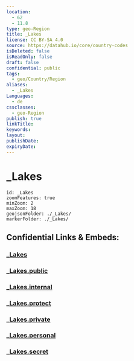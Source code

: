 ```yaml
---
location:
  - 62
  - 11.8
type: geo-Region
title: _Lakes
license: CC BY-SA 4.0
source: https://datahub.io/core/country-codes
isDeleted: false
isReadOnly: false
draft: false
confidential: public
tags:
  - geo/Country/Region
aliases:
  - _Lakes
Languages:
  - de
cssclasses:
  - geo-Region
publish: true
linkTitle:
keywords:
layout:
publishDate:
expiryDate:
---
```


# _Lakes

```leaflet
id: _Lakes
zoomFeatures: true 
minZoom: 2 
maxZoom: 18
geojsonFolder: ./_Lakes/
markerFolder: ./_Lakes/
```


## Confidential Links & Embeds: 

### [_Lakes](/_Standards/Earth/Continent/Europe/Europe~North/Norway/Counties~Norway/Hedmark/_Lakes.md) 

### [_Lakes.public](/_public/Earth/Continent/Europe/Europe~North/Norway/Counties~Norway/Hedmark/_Lakes.public.md) 

### [_Lakes.internal](/_internal/Earth/Continent/Europe/Europe~North/Norway/Counties~Norway/Hedmark/_Lakes.internal.md) 

### [_Lakes.protect](/_protect/Earth/Continent/Europe/Europe~North/Norway/Counties~Norway/Hedmark/_Lakes.protect.md) 

### [_Lakes.private](/_private/Earth/Continent/Europe/Europe~North/Norway/Counties~Norway/Hedmark/_Lakes.private.md) 

### [_Lakes.personal](/_personal/Earth/Continent/Europe/Europe~North/Norway/Counties~Norway/Hedmark/_Lakes.personal.md) 

### [_Lakes.secret](/_secret/Earth/Continent/Europe/Europe~North/Norway/Counties~Norway/Hedmark/_Lakes.secret.md)

